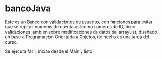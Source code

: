 # bancoJava

Este es un Banco con validaciones de usuarios, con funciones para evitar que se repitan numeros de cuenta así como numeros de ID, tiene validaciones tambien sobre modificaciones 
de datos del arrayList, diseñado en base a Programacion Orientada a Objetos, de hecho es una tarea del curso.

Se ejecuta facil, incian desde el Main y listo.

